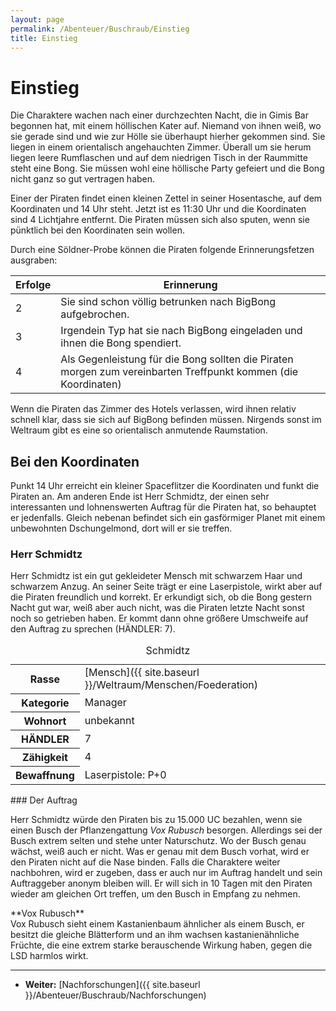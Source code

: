 ```yaml
---
layout: page
permalink: /Abenteuer/Buschraub/Einstieg
title: Einstieg
---
```



# Einstieg


Die Charaktere wachen nach einer durchzechten Nacht, die in Gimis Bar begonnen hat, mit einem höllischen Kater auf. Niemand von ihnen weiß, wo sie gerade sind und wie zur Hölle sie überhaupt hierher gekommen sind. Sie liegen in einem orientalisch angehauchten Zimmer. Überall um sie herum liegen leere Rumflaschen und auf dem niedrigen Tisch in der Raummitte steht eine Bong. Sie müssen wohl eine höllische Party gefeiert und die Bong nicht ganz so gut vertragen haben.

Einer der Piraten findet einen kleinen Zettel in seiner Hosentasche, auf dem Koordinaten und 14 Uhr steht. Jetzt ist es 11:30 Uhr und die Koordinaten sind 4 Lichtjahre entfernt. Die Piraten müssen sich also sputen, wenn sie pünktlich bei den Koordinaten sein wollen.

Durch eine Söldner-Probe können die Piraten folgende Erinnerungsfetzen ausgraben:

<table>
<thead>
<tr><th>Erfolge</th><th>Erinnerung</th></tr>
</thead>
<tbody>
<tr><td>2</td><td>Sie sind schon völlig betrunken nach BigBong aufgebrochen.</td></tr>
<tr><td>3</td><td>Irgendein Typ hat sie nach BigBong eingeladen und ihnen die Bong spendiert.</td></tr>
<tr><td>4</td><td>Als Gegenleistung für die Bong sollten die Piraten morgen zum vereinbarten Treffpunkt kommen (die Koordinaten)</td></tr>
</tbody>
</table>
Wenn die Piraten das Zimmer des Hotels verlassen, wird ihnen relativ schnell klar, dass sie sich auf BigBong befinden müssen. Nirgends sonst im Weltraum gibt es eine so orientalisch anmutende Raumstation.

## Bei den Koordinaten

Punkt 14 Uhr erreicht ein kleiner Spaceflitzer die Koordinaten und funkt die Piraten an. Am anderen Ende ist Herr Schmidtz, der einen sehr interessanten und lohnenswerten Auftrag für die Piraten hat, so behauptet er jedenfalls. Gleich nebenan befindet sich ein gasförmiger Planet mit einem unbewohnten Dschungelmond, dort will er sie treffen.

### Herr Schmidtz

Herr Schmidtz ist ein gut gekleideter Mensch mit schwarzem Haar und schwarzem Anzug. An seiner Seite trägt er eine Laserpistole, wirkt aber auf die Piraten freundlich und korrekt. Er erkundigt sich, ob die Bong gestern Nacht gut war, weiß aber auch nicht, was die Piraten letzte Nacht sonst noch so getrieben haben. Er kommt dann ohne größere Umschweife auf den Auftrag zu sprechen (HÄNDLER: 7).

<table data-type="slc">
<caption>Schmidtz</caption>
<tbody>
<tr><th>Rasse</th><td>[Mensch]({{ site.baseurl }}/Weltraum/Menschen/Foederation)</td></tr>
<tr><th>Kategorie</th><td>Manager</td></tr>
<tr><th>Wohnort</th><td>unbekannt</td></tr>
<tr><th>HÄNDLER</th><td>7</td></tr>
<tr><th>Zähigkeit</th><td>4</td></tr>
<tr><th>Bewaffnung</th><td>Laserpistole: P+0</td></tr>
</tbody>
</table>
### Der Auftrag

Herr Schmidtz würde den Piraten bis zu 15.000 UC bezahlen, wenn sie einen Busch der Pflanzengattung *Vox Rubusch* besorgen. Allerdings sei der Busch extrem selten und stehe unter Naturschutz. Wo der Busch genau wächst, weiß auch er nicht. Was er genau mit dem Busch vorhat, wird er den Piraten nicht auf die Nase binden. Falls die Charaktere weiter nachbohren, wird er zugeben, dass er auch nur im Auftrag handelt und sein Auftraggeber anonym bleiben will. Er will sich in 10 Tagen mit den Piraten wieder am gleichen Ort treffen, um den Busch in Empfang zu nehmen.

<p>**Vox Rubusch**<br/>
Vox Rubusch sieht einem Kastanienbaum ähnlicher als einem Busch, er besitzt die gleiche Blätterform und an ihm wachsen kastanienähnliche Früchte, die eine extrem starke berauschende Wirkung haben, gegen die LSD harmlos wirkt.</p>


***

- **Weiter:** [Nachforschungen]({{ site.baseurl }}/Abenteuer/Buschraub/Nachforschungen)



